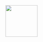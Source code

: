 <div id="header" align="center">
  <img src="https://i.giphy.com/media/v1.Y2lkPTc5MGI3NjExanlqY3NmdDN0YzZ5bXd2cjl6N3p5c3p2ZzAycmx2N3ducmlpOXRpeiZlcD12MV9pbnRlcm5hbF9naWZfYnlfaWQmY3Q9Zw/U4FkC2VqpeNRHjTDQ5/giphy-downsized-large.gif" width="100"/>
</div>
